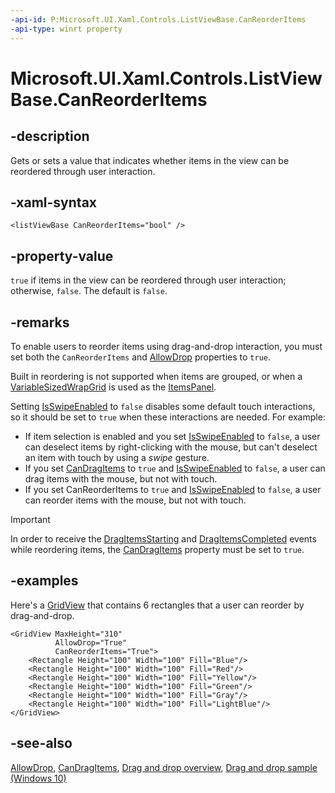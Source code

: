 ```yaml
---
-api-id: P:Microsoft.UI.Xaml.Controls.ListViewBase.CanReorderItems
-api-type: winrt property
---
```


<!-- Property syntax
public bool CanReorderItems { get;  set; }
-->

# Microsoft.UI.Xaml.Controls.ListViewBase.CanReorderItems

## -description
Gets or sets a value that indicates whether items in the view can be reordered through user interaction.

## -xaml-syntax
```xaml
<listViewBase CanReorderItems="bool" />
```


## -property-value

`true` if items in the view can be reordered through user interaction; otherwise, `false`. The default is `false`.

## -remarks

To enable users to reorder items using drag-and-drop interaction, you must set both the `CanReorderItems` and [AllowDrop](../microsoft.ui.xaml/uielement_allowdrop.md) properties to `true`.

Built in reordering is not supported when items are grouped, or when a [VariableSizedWrapGrid](variablesizedwrapgrid.md) is used as the [ItemsPanel](itemscontrol_itemspanel.md).

Setting [IsSwipeEnabled](listviewbase_isswipeenabled.md) to `false` disables some default touch interactions, so it should be set to `true` when these interactions are needed. For example:
+ If item selection is enabled and you set [IsSwipeEnabled](listviewbase_isswipeenabled.md) to `false`, a user can deselect items by right-clicking with the mouse, but can't deselect an item with touch by using a *swipe* gesture.
+ If you set [CanDragItems](listviewbase_candragitems.md) to `true` and [IsSwipeEnabled](listviewbase_isswipeenabled.md) to `false`, a user can drag items with the mouse, but not with touch.
+ If you set CanReorderItems to `true` and [IsSwipeEnabled](listviewbase_isswipeenabled.md) to `false`, a user can reorder items with the mouse, but not with touch.

> [!IMPORTANT]
> In order to receive the [DragItemsStarting](listviewbase_dragitemsstarting.md) and [DragItemsCompleted](listviewbase_dragitemscompleted.md) events while reordering items, the [CanDragItems](listviewbase_candragitems.md) property must be set to `true`.

## -examples
Here's a [GridView](gridview.md) that contains 6 rectangles that a user can reorder by drag-and-drop.

```xaml
<GridView MaxHeight="310" 
          AllowDrop="True" 
          CanReorderItems="True">
    <Rectangle Height="100" Width="100" Fill="Blue"/>
    <Rectangle Height="100" Width="100" Fill="Red"/>
    <Rectangle Height="100" Width="100" Fill="Yellow"/>
    <Rectangle Height="100" Width="100" Fill="Green"/>
    <Rectangle Height="100" Width="100" Fill="Gray"/>
    <Rectangle Height="100" Width="100" Fill="LightBlue"/>
</GridView>
```

## -see-also

[AllowDrop](../microsoft.ui.xaml/uielement_allowdrop.md), [CanDragItems](listviewbase_candragitems.md), [Drag and drop overview](/windows/uwp/design/input/drag-and-drop), [Drag and drop sample (Windows 10)](https://github.com/Microsoft/Windows-universal-samples/tree/master/Samples/XamlDragAndDrop)
